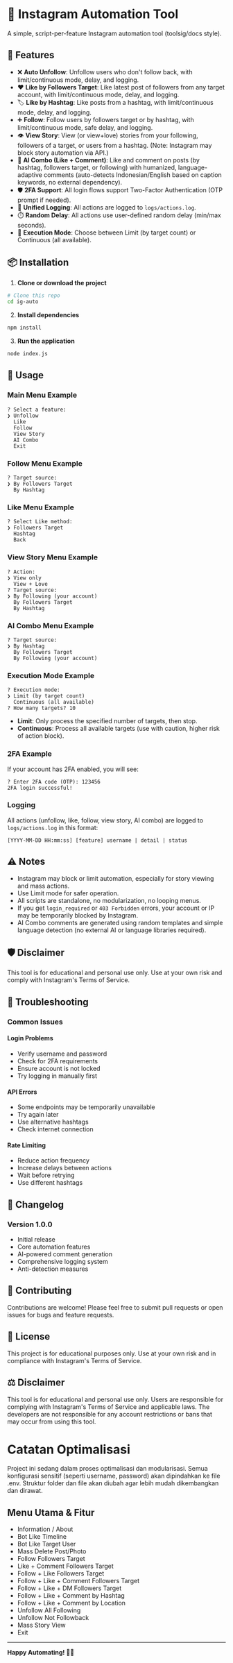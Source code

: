 # 🤖 Instagram Automation Tool

A simple, script-per-feature Instagram automation tool (toolsig/docs style).

## 🚀 Features

- ❌ **Auto Unfollow**: Unfollow users who don't follow back, with limit/continuous mode, delay, and logging.
- ❤️ **Like by Followers Target**: Like latest post of followers from any target account, with limit/continuous mode, delay, and logging.
- 🏷️ **Like by Hashtag**: Like posts from a hashtag, with limit/continuous mode, delay, and logging.
- ➕ **Follow**: Follow users by followers target or by hashtag, with limit/continuous mode, safe delay, and logging.
- 👁️ **View Story**: View (or view+love) stories from your following, followers of a target, or users from a hashtag. (Note: Instagram may block story automation via API.)
- 🤖 **AI Combo (Like + Comment)**: Like and comment on posts (by hashtag, followers target, or following) with humanized, language-adaptive comments (auto-detects Indonesian/English based on caption keywords, no external dependency).
- 🛡️ **2FA Support**: All login flows support Two-Factor Authentication (OTP prompt if needed).
- 📁 **Unified Logging**: All actions are logged to `logs/actions.log`.
- ⏱️ **Random Delay**: All actions use user-defined random delay (min/max seconds).
- 🏃 **Execution Mode**: Choose between Limit (by target count) or Continuous (all available).

## 📦 Installation

1. **Clone or download the project**
```bash
# Clone this repo
cd ig-auto
```

2. **Install dependencies**
```bash
npm install
```

3. **Run the application**
```bash
node index.js
```

## 🎯 Usage

### Main Menu Example
```
? Select a feature:
❯ Unfollow
  Like
  Follow
  View Story
  AI Combo
  Exit
```

### Follow Menu Example
```
? Target source:
❯ By Followers Target
  By Hashtag
```

### Like Menu Example
```
? Select Like method:
❯ Followers Target
  Hashtag
  Back
```

### View Story Menu Example
```
? Action:
❯ View only
  View + Love
? Target source:
❯ By Following (your account)
  By Followers Target
  By Hashtag
```

### AI Combo Menu Example
```
? Target source:
❯ By Hashtag
  By Followers Target
  By Following (your account)
```

### Execution Mode Example
```
? Execution mode:
❯ Limit (by target count)
  Continuous (all available)
? How many targets? 10
```

- **Limit**: Only process the specified number of targets, then stop.
- **Continuous**: Process all available targets (use with caution, higher risk of action block).

### 2FA Example
If your account has 2FA enabled, you will see:
```
? Enter 2FA code (OTP): 123456
2FA login successful!
```

### Logging
All actions (unfollow, like, follow, view story, AI combo) are logged to `logs/actions.log` in this format:
```
[YYYY-MM-DD HH:mm:ss] [feature] username | detail | status
```

## ⚠️ Notes
- Instagram may block or limit automation, especially for story viewing and mass actions.
- Use Limit mode for safer operation.
- All scripts are standalone, no modularization, no looping menus.
- If you get `login_required` or `403 Forbidden` errors, your account or IP may be temporarily blocked by Instagram.
- AI Combo comments are generated using random templates and simple language detection (no external AI or language libraries required).

## 🛡️ Disclaimer
This tool is for educational and personal use only. Use at your own risk and comply with Instagram's Terms of Service.

## 🔧 Troubleshooting

### Common Issues

#### Login Problems
- Verify username and password
- Check for 2FA requirements
- Ensure account is not locked
- Try logging in manually first

#### API Errors
- Some endpoints may be temporarily unavailable
- Try again later
- Use alternative hashtags
- Check internet connection

#### Rate Limiting
- Reduce action frequency
- Increase delays between actions
- Wait before retrying
- Use different hashtags

## 📝 Changelog

### Version 1.0.0
- Initial release
- Core automation features
- AI-powered comment generation
- Comprehensive logging system
- Anti-detection measures

## 🤝 Contributing

Contributions are welcome! Please feel free to submit pull requests or open issues for bugs and feature requests.

## 📄 License

This project is for educational purposes only. Use at your own risk and in compliance with Instagram's Terms of Service.

## ⚖️ Disclaimer

This tool is for educational and personal use only. Users are responsible for complying with Instagram's Terms of Service and applicable laws. The developers are not responsible for any account restrictions or bans that may occur from using this tool.

# Catatan Optimalisasi

Project ini sedang dalam proses optimalisasi dan modularisasi. Semua konfigurasi sensitif (seperti username, password) akan dipindahkan ke file .env. Struktur folder dan file akan diubah agar lebih mudah dikembangkan dan dirawat.

## Menu Utama & Fitur

- Information / About
- Bot Like Timeline
- Bot Like Target User
- Mass Delete Post/Photo
- Follow Followers Target
- Like + Comment Followers Target
- Follow + Like Followers Target
- Follow + Like + Comment Followers Target
- Follow + Like + DM Followers Target
- Follow + Like + Comment by Hashtag
- Follow + Like + Comment by Location
- Unfollow All Following
- Unfollow Not Followback
- Mass Story View
- Exit

---

**Happy Automating! 🤖✨** 